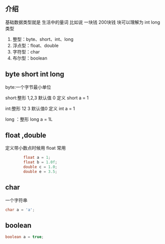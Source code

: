 ## 介绍

基础数据类型就是 生活中的量词 比如说 一块钱 200块钱 块可以理解为 int long 类型 

1. 整型：byte、short、int、long
2. 浮点型：float、double
3. 字符型：char
4. 布尔型：boolean

## byte short int long 

byte:一个字节最小单位 

short:整形 1,2,3 默认值 0 定义  short a = 1

int:整形 12 3 默认值0 定义 int a = 1

long ：整形 long a = 1L

## float ,double

定义带小数点时候用 float 常用

```java
        float a = 1;
        float b = 1.0f;
        double c = 1.0;
        double e = 3.5;
```

## char

一个字符串

```java
char a = 'a';
```

## boolean

```java
boolean a = true;
```
